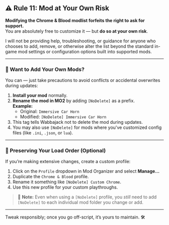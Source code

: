 ## ⚠️ Rule 11: Mod at Your Own Risk

**Modifying the Chrome & Blood modlist forfeits the right to ask for support.**  
You are absolutely free to customize it — but **do so at your own risk**.

I will not be providing help, troubleshooting, or guidance for anyone who chooses to add, remove, or otherwise alter the list beyond the standard in-game mod settings or configuration options built into supported mods.

---

### 🧪 Want to Add Your Own Mods?

You can — just take precautions to avoid conflicts or accidental overwrites during updates:

1. **Install your mod** normally.
2. **Rename the mod in MO2** by adding `[NoDelete]` as a prefix.  
   **Example:**  
   - Original: `Immersive Car Horn`  
   - Modified: `[NoDelete] Immersive Car Horn`
3. This tag tells Wabbajack not to delete the mod during updates.
4. You may also use `[NoDelete]` for mods where you've customized config files (like `.ini`, `.json`, or `lua`).

---

### 🧠 Preserving Your Load Order (Optional)

If you’re making extensive changes, create a custom profile:

1. Click on the `Profile` dropdown in Mod Organizer and select **Manage...**
2. Duplicate the `Chrome & Blood` profile.
3. Rename it something like `[NoDelete] Custom Chrome`.
4. Use this new profile for your custom playthroughs.

> 🔔 **Note:** Even when using a `[NoDelete]` profile, you *still* need to add `[NoDelete]` to each individual mod folder you change or add.

---

Tweak responsibly; once you go off-script, it’s yours to maintain. 🛠

